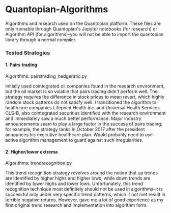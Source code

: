 # Quantopian-Algorithms
Algorithms and research used on the Quantopian platform. These files are only runnable through Quantopian's Jupyter notebooks (for research) or Algorithm API (for algorithms)–you will not be able to import the quantopian library through a normal compiler.

### Tested Strategies
#### 1. Pairs trading
Algorithms: pairstrading_hedgeratio.py

Initially used cointegrated oil companies found in the research environment, but the oil market is so volatile that pairs trading didn't perform well. The strategy requires the difference in stock prices to mean revert, which highly random stock patterns do not satisfy well. I transitioned the algorithm to healthcare companies Lifepoint Health Inc. and Universal Health Services CLS-B, also cointegrated securities identified with the research environment and immediately saw a much better performance. Major industry announcements seem to play a large factor in the success of pairs trading; for example, the strategy tanks in October 2017 after the president announces his executive healthcare plan. Would probably need to use active algorithm management to guard against such irregularities.

#### 2. Higher/lower extrema
Algorithms: trendrecognition.py

This trend recognition strategy revolves around the notion that up trends are identified by higher highs and higher lows, while down trends are identified by lower highs and lower lows. Unfortunately, this trend recognition technique most definitely should not be used in algorithms–it is successful only under very specific trend patterns, which if not met result in terrible negative returns. However, gave me a lot of good experience as my first original trend research and implementation into algorithm form.

